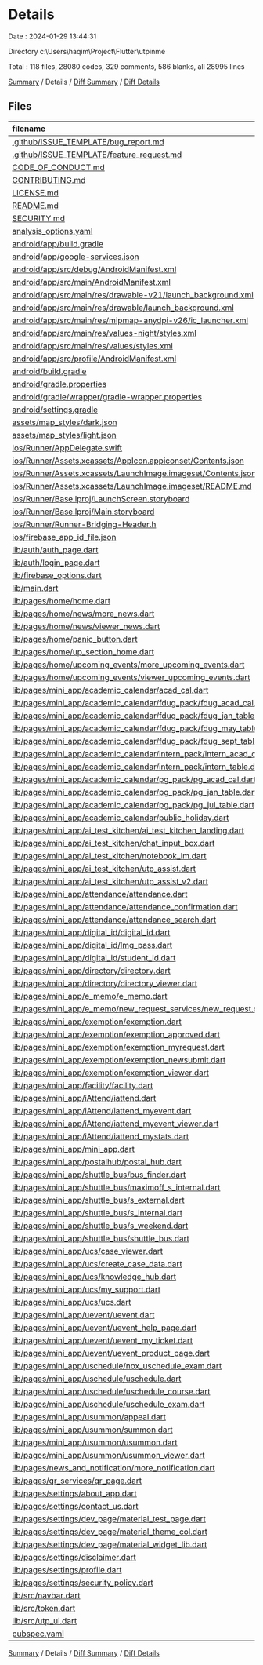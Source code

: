 # Details

Date : 2024-01-29 13:44:31

Directory c:\\Users\\haqim\\Project\\Flutter\\utpinme

Total : 118 files,  28080 codes, 329 comments, 586 blanks, all 28995 lines

[Summary](results.md) / Details / [Diff Summary](diff.md) / [Diff Details](diff-details.md)

## Files
| filename | language | code | comment | blank | total |
| :--- | :--- | ---: | ---: | ---: | ---: |
| [.github/ISSUE_TEMPLATE/bug_report.md](/.github/ISSUE_TEMPLATE/bug_report.md) | Markdown | 28 | 0 | 9 | 37 |
| [.github/ISSUE_TEMPLATE/feature_request.md](/.github/ISSUE_TEMPLATE/feature_request.md) | Markdown | 15 | 0 | 6 | 21 |
| [CODE_OF_CONDUCT.md](/CODE_OF_CONDUCT.md) | Markdown | 93 | 0 | 36 | 129 |
| [CONTRIBUTING.md](/CONTRIBUTING.md) | Markdown | 1 | 0 | 1 | 2 |
| [LICENSE.md](/LICENSE.md) | Markdown | 281 | 0 | 59 | 340 |
| [README.md](/README.md) | Markdown | 54 | 0 | 13 | 67 |
| [SECURITY.md](/SECURITY.md) | Markdown | 6 | 0 | 4 | 10 |
| [analysis_options.yaml](/analysis_options.yaml) | YAML | 3 | 0 | 3 | 6 |
| [android/app/build.gradle](/android/app/build.gradle) | Gradle | 53 | 5 | 13 | 71 |
| [android/app/google-services.json](/android/app/google-services.json) | JSON | 0 | 0 | 1 | 1 |
| [android/app/src/debug/AndroidManifest.xml](/android/app/src/debug/AndroidManifest.xml) | XML | 4 | 4 | 1 | 9 |
| [android/app/src/main/AndroidManifest.xml](/android/app/src/main/AndroidManifest.xml) | XML | 36 | 6 | 3 | 45 |
| [android/app/src/main/res/drawable-v21/launch_background.xml](/android/app/src/main/res/drawable-v21/launch_background.xml) | XML | 4 | 7 | 1 | 12 |
| [android/app/src/main/res/drawable/launch_background.xml](/android/app/src/main/res/drawable/launch_background.xml) | XML | 4 | 7 | 1 | 12 |
| [android/app/src/main/res/mipmap-anydpi-v26/ic_launcher.xml](/android/app/src/main/res/mipmap-anydpi-v26/ic_launcher.xml) | XML | 6 | 0 | 0 | 6 |
| [android/app/src/main/res/values-night/styles.xml](/android/app/src/main/res/values-night/styles.xml) | XML | 9 | 8 | 0 | 17 |
| [android/app/src/main/res/values/styles.xml](/android/app/src/main/res/values/styles.xml) | XML | 9 | 8 | 0 | 17 |
| [android/app/src/profile/AndroidManifest.xml](/android/app/src/profile/AndroidManifest.xml) | XML | 5 | 4 | 2 | 11 |
| [android/build.gradle](/android/build.gradle) | Gradle | 27 | 0 | 5 | 32 |
| [android/gradle.properties](/android/gradle.properties) | Properties | 3 | 0 | 1 | 4 |
| [android/gradle/wrapper/gradle-wrapper.properties](/android/gradle/wrapper/gradle-wrapper.properties) | Properties | 5 | 0 | 1 | 6 |
| [android/settings.gradle](/android/settings.gradle) | Gradle | 8 | 0 | 4 | 12 |
| [assets/map_styles/dark.json](/assets/map_styles/dark.json) | JSON | 161 | 0 | 0 | 161 |
| [assets/map_styles/light.json](/assets/map_styles/light.json) | JSON | 1 | 0 | 0 | 1 |
| [ios/Runner/AppDelegate.swift](/ios/Runner/AppDelegate.swift) | Swift | 12 | 0 | 2 | 14 |
| [ios/Runner/Assets.xcassets/AppIcon.appiconset/Contents.json](/ios/Runner/Assets.xcassets/AppIcon.appiconset/Contents.json) | JSON | 1 | 0 | 0 | 1 |
| [ios/Runner/Assets.xcassets/LaunchImage.imageset/Contents.json](/ios/Runner/Assets.xcassets/LaunchImage.imageset/Contents.json) | JSON | 23 | 0 | 1 | 24 |
| [ios/Runner/Assets.xcassets/LaunchImage.imageset/README.md](/ios/Runner/Assets.xcassets/LaunchImage.imageset/README.md) | Markdown | 3 | 0 | 2 | 5 |
| [ios/Runner/Base.lproj/LaunchScreen.storyboard](/ios/Runner/Base.lproj/LaunchScreen.storyboard) | XML | 36 | 1 | 1 | 38 |
| [ios/Runner/Base.lproj/Main.storyboard](/ios/Runner/Base.lproj/Main.storyboard) | XML | 25 | 1 | 1 | 27 |
| [ios/Runner/Runner-Bridging-Header.h](/ios/Runner/Runner-Bridging-Header.h) | C++ | 1 | 0 | 1 | 2 |
| [ios/firebase_app_id_file.json](/ios/firebase_app_id_file.json) | JSON | 7 | 0 | 0 | 7 |
| [lib/auth/auth_page.dart](/lib/auth/auth_page.dart) | Dart | 21 | 0 | 3 | 24 |
| [lib/auth/login_page.dart](/lib/auth/login_page.dart) | Dart | 162 | 2 | 10 | 174 |
| [lib/firebase_options.dart](/lib/firebase_options.dart) | Dart | 54 | 12 | 4 | 70 |
| [lib/main.dart](/lib/main.dart) | Dart | 43 | 6 | 7 | 56 |
| [lib/pages/home/home.dart](/lib/pages/home/home.dart) | Dart | 12 | 0 | 2 | 14 |
| [lib/pages/home/news/more_news.dart](/lib/pages/home/news/more_news.dart) | Dart | 628 | 0 | 2 | 630 |
| [lib/pages/home/news/viewer_news.dart](/lib/pages/home/news/viewer_news.dart) | Dart | 176 | 2 | 2 | 180 |
| [lib/pages/home/panic_button.dart](/lib/pages/home/panic_button.dart) | Dart | 409 | 6 | 5 | 420 |
| [lib/pages/home/up_section_home.dart](/lib/pages/home/up_section_home.dart) | Dart | 1,282 | 9 | 7 | 1,298 |
| [lib/pages/home/upcoming_events/more_upcoming_events.dart](/lib/pages/home/upcoming_events/more_upcoming_events.dart) | Dart | 694 | 0 | 2 | 696 |
| [lib/pages/home/upcoming_events/viewer_upcoming_events.dart](/lib/pages/home/upcoming_events/viewer_upcoming_events.dart) | Dart | 796 | 0 | 2 | 798 |
| [lib/pages/mini_app/academic_calendar/acad_cal.dart](/lib/pages/mini_app/academic_calendar/acad_cal.dart) | Dart | 40 | 0 | 3 | 43 |
| [lib/pages/mini_app/academic_calendar/fdug_pack/fdug_acad_cal.dart](/lib/pages/mini_app/academic_calendar/fdug_pack/fdug_acad_cal.dart) | Dart | 108 | 4 | 3 | 115 |
| [lib/pages/mini_app/academic_calendar/fdug_pack/fdug_jan_table.dart](/lib/pages/mini_app/academic_calendar/fdug_pack/fdug_jan_table.dart) | Dart | 141 | 1 | 3 | 145 |
| [lib/pages/mini_app/academic_calendar/fdug_pack/fdug_may_table.dart](/lib/pages/mini_app/academic_calendar/fdug_pack/fdug_may_table.dart) | Dart | 141 | 1 | 3 | 145 |
| [lib/pages/mini_app/academic_calendar/fdug_pack/fdug_sept_table.dart](/lib/pages/mini_app/academic_calendar/fdug_pack/fdug_sept_table.dart) | Dart | 141 | 1 | 3 | 145 |
| [lib/pages/mini_app/academic_calendar/intern_pack/intern_acad_cal.dart](/lib/pages/mini_app/academic_calendar/intern_pack/intern_acad_cal.dart) | Dart | 64 | 2 | 3 | 69 |
| [lib/pages/mini_app/academic_calendar/intern_pack/intern_table.dart](/lib/pages/mini_app/academic_calendar/intern_pack/intern_table.dart) | Dart | 109 | 1 | 3 | 113 |
| [lib/pages/mini_app/academic_calendar/pg_pack/pg_acad_cal.dart](/lib/pages/mini_app/academic_calendar/pg_pack/pg_acad_cal.dart) | Dart | 86 | 3 | 3 | 92 |
| [lib/pages/mini_app/academic_calendar/pg_pack/pg_jan_table.dart](/lib/pages/mini_app/academic_calendar/pg_pack/pg_jan_table.dart) | Dart | 141 | 1 | 3 | 145 |
| [lib/pages/mini_app/academic_calendar/pg_pack/pg_jul_table.dart](/lib/pages/mini_app/academic_calendar/pg_pack/pg_jul_table.dart) | Dart | 141 | 1 | 3 | 145 |
| [lib/pages/mini_app/academic_calendar/public_holiday.dart](/lib/pages/mini_app/academic_calendar/public_holiday.dart) | Dart | 220 | 1 | 3 | 224 |
| [lib/pages/mini_app/ai_test_kitchen/ai_test_kitchen_landing.dart](/lib/pages/mini_app/ai_test_kitchen/ai_test_kitchen_landing.dart) | Dart | 358 | 3 | 2 | 363 |
| [lib/pages/mini_app/ai_test_kitchen/chat_input_box.dart](/lib/pages/mini_app/ai_test_kitchen/chat_input_box.dart) | Dart | 71 | 4 | 4 | 79 |
| [lib/pages/mini_app/ai_test_kitchen/notebook_lm.dart](/lib/pages/mini_app/ai_test_kitchen/notebook_lm.dart) | Dart | 192 | 1 | 2 | 195 |
| [lib/pages/mini_app/ai_test_kitchen/utp_assist.dart](/lib/pages/mini_app/ai_test_kitchen/utp_assist.dart) | Dart | 226 | 8 | 10 | 244 |
| [lib/pages/mini_app/ai_test_kitchen/utp_assist_v2.dart](/lib/pages/mini_app/ai_test_kitchen/utp_assist_v2.dart) | Dart | 254 | 6 | 14 | 274 |
| [lib/pages/mini_app/attendance/attendance.dart](/lib/pages/mini_app/attendance/attendance.dart) | Dart | 329 | 3 | 3 | 335 |
| [lib/pages/mini_app/attendance/attendance_confirmation.dart](/lib/pages/mini_app/attendance/attendance_confirmation.dart) | Dart | 94 | 3 | 3 | 100 |
| [lib/pages/mini_app/attendance/attendance_search.dart](/lib/pages/mini_app/attendance/attendance_search.dart) | Dart | 905 | 1 | 7 | 913 |
| [lib/pages/mini_app/digital_id/digital_id.dart](/lib/pages/mini_app/digital_id/digital_id.dart) | Dart | 35 | 0 | 4 | 39 |
| [lib/pages/mini_app/digital_id/lmg_pass.dart](/lib/pages/mini_app/digital_id/lmg_pass.dart) | Dart | 289 | 1 | 4 | 294 |
| [lib/pages/mini_app/digital_id/student_id.dart](/lib/pages/mini_app/digital_id/student_id.dart) | Dart | 287 | 1 | 4 | 292 |
| [lib/pages/mini_app/directory/directory.dart](/lib/pages/mini_app/directory/directory.dart) | Dart | 79 | 0 | 3 | 82 |
| [lib/pages/mini_app/directory/directory_viewer.dart](/lib/pages/mini_app/directory/directory_viewer.dart) | Dart | 44 | 1 | 2 | 47 |
| [lib/pages/mini_app/e_memo/e_memo.dart](/lib/pages/mini_app/e_memo/e_memo.dart) | Dart | 54 | 5 | 3 | 62 |
| [lib/pages/mini_app/e_memo/new_request_services/new_request.dart](/lib/pages/mini_app/e_memo/new_request_services/new_request.dart) | Dart | 683 | 16 | 17 | 716 |
| [lib/pages/mini_app/exemption/exemption.dart](/lib/pages/mini_app/exemption/exemption.dart) | Dart | 52 | 1 | 3 | 56 |
| [lib/pages/mini_app/exemption/exemption_approved.dart](/lib/pages/mini_app/exemption/exemption_approved.dart) | Dart | 40 | 2 | 3 | 45 |
| [lib/pages/mini_app/exemption/exemption_myrequest.dart](/lib/pages/mini_app/exemption/exemption_myrequest.dart) | Dart | 40 | 2 | 3 | 45 |
| [lib/pages/mini_app/exemption/exemption_newsubmit.dart](/lib/pages/mini_app/exemption/exemption_newsubmit.dart) | Dart | 58 | 1 | 2 | 61 |
| [lib/pages/mini_app/exemption/exemption_viewer.dart](/lib/pages/mini_app/exemption/exemption_viewer.dart) | Dart | 0 | 0 | 1 | 1 |
| [lib/pages/mini_app/facility/facility.dart](/lib/pages/mini_app/facility/facility.dart) | Dart | 145 | 2 | 3 | 150 |
| [lib/pages/mini_app/iAttend/iattend.dart](/lib/pages/mini_app/iAttend/iattend.dart) | Dart | 45 | 3 | 3 | 51 |
| [lib/pages/mini_app/iAttend/iattend_myevent.dart](/lib/pages/mini_app/iAttend/iattend_myevent.dart) | Dart | 74 | 2 | 3 | 79 |
| [lib/pages/mini_app/iAttend/iattend_myevent_viewer.dart](/lib/pages/mini_app/iAttend/iattend_myevent_viewer.dart) | Dart | 74 | 2 | 3 | 79 |
| [lib/pages/mini_app/iAttend/iattend_mystats.dart](/lib/pages/mini_app/iAttend/iattend_mystats.dart) | Dart | 86 | 0 | 3 | 89 |
| [lib/pages/mini_app/mini_app.dart](/lib/pages/mini_app/mini_app.dart) | Dart | 1,957 | 28 | 13 | 1,998 |
| [lib/pages/mini_app/postalhub/postal_hub.dart](/lib/pages/mini_app/postalhub/postal_hub.dart) | Dart | 45 | 1 | 2 | 48 |
| [lib/pages/mini_app/shuttle_bus/bus_finder.dart](/lib/pages/mini_app/shuttle_bus/bus_finder.dart) | Dart | 225 | 10 | 18 | 253 |
| [lib/pages/mini_app/shuttle_bus/maximoff_s_internal.dart](/lib/pages/mini_app/shuttle_bus/maximoff_s_internal.dart) | Dart | 226 | 8 | 14 | 248 |
| [lib/pages/mini_app/shuttle_bus/s_external.dart](/lib/pages/mini_app/shuttle_bus/s_external.dart) | Dart | 4,264 | 0 | 5 | 4,269 |
| [lib/pages/mini_app/shuttle_bus/s_internal.dart](/lib/pages/mini_app/shuttle_bus/s_internal.dart) | Dart | 2,891 | 0 | 5 | 2,896 |
| [lib/pages/mini_app/shuttle_bus/s_weekend.dart](/lib/pages/mini_app/shuttle_bus/s_weekend.dart) | Dart | 1,116 | 0 | 5 | 1,121 |
| [lib/pages/mini_app/shuttle_bus/shuttle_bus.dart](/lib/pages/mini_app/shuttle_bus/shuttle_bus.dart) | Dart | 61 | 2 | 3 | 66 |
| [lib/pages/mini_app/ucs/case_viewer.dart](/lib/pages/mini_app/ucs/case_viewer.dart) | Dart | 0 | 0 | 1 | 1 |
| [lib/pages/mini_app/ucs/create_case_data.dart](/lib/pages/mini_app/ucs/create_case_data.dart) | Dart | 146 | 2 | 7 | 155 |
| [lib/pages/mini_app/ucs/knowledge_hub.dart](/lib/pages/mini_app/ucs/knowledge_hub.dart) | Dart | 14 | 0 | 4 | 18 |
| [lib/pages/mini_app/ucs/my_support.dart](/lib/pages/mini_app/ucs/my_support.dart) | Dart | 642 | 0 | 5 | 647 |
| [lib/pages/mini_app/ucs/ucs.dart](/lib/pages/mini_app/ucs/ucs.dart) | Dart | 51 | 1 | 5 | 57 |
| [lib/pages/mini_app/uevent/uevent.dart](/lib/pages/mini_app/uevent/uevent.dart) | Dart | 114 | 1 | 7 | 122 |
| [lib/pages/mini_app/uevent/uevent_help_page.dart](/lib/pages/mini_app/uevent/uevent_help_page.dart) | Dart | 83 | 0 | 3 | 86 |
| [lib/pages/mini_app/uevent/uevent_my_ticket.dart](/lib/pages/mini_app/uevent/uevent_my_ticket.dart) | Dart | 279 | 1 | 3 | 283 |
| [lib/pages/mini_app/uevent/uevent_product_page.dart](/lib/pages/mini_app/uevent/uevent_product_page.dart) | Dart | 307 | 0 | 3 | 310 |
| [lib/pages/mini_app/uschedule/nox_uschedule_exam.dart](/lib/pages/mini_app/uschedule/nox_uschedule_exam.dart) | Dart | 15 | 1 | 2 | 18 |
| [lib/pages/mini_app/uschedule/uschedule.dart](/lib/pages/mini_app/uschedule/uschedule.dart) | Dart | 39 | 2 | 3 | 44 |
| [lib/pages/mini_app/uschedule/uschedule_course.dart](/lib/pages/mini_app/uschedule/uschedule_course.dart) | Dart | 107 | 19 | 19 | 145 |
| [lib/pages/mini_app/uschedule/uschedule_exam.dart](/lib/pages/mini_app/uschedule/uschedule_exam.dart) | Dart | 320 | 2 | 3 | 325 |
| [lib/pages/mini_app/usummon/appeal.dart](/lib/pages/mini_app/usummon/appeal.dart) | Dart | 13 | 0 | 4 | 17 |
| [lib/pages/mini_app/usummon/summon.dart](/lib/pages/mini_app/usummon/summon.dart) | Dart | 13 | 0 | 4 | 17 |
| [lib/pages/mini_app/usummon/usummon.dart](/lib/pages/mini_app/usummon/usummon.dart) | Dart | 36 | 0 | 4 | 40 |
| [lib/pages/mini_app/usummon/usummon_viewer.dart](/lib/pages/mini_app/usummon/usummon_viewer.dart) | Dart | 0 | 0 | 1 | 1 |
| [lib/pages/news_and_notification/more_notification.dart](/lib/pages/news_and_notification/more_notification.dart) | Dart | 648 | 0 | 2 | 650 |
| [lib/pages/qr_services/qr_page.dart](/lib/pages/qr_services/qr_page.dart) | Dart | 149 | 0 | 11 | 160 |
| [lib/pages/settings/about_app.dart](/lib/pages/settings/about_app.dart) | Dart | 297 | 7 | 2 | 306 |
| [lib/pages/settings/contact_us.dart](/lib/pages/settings/contact_us.dart) | Dart | 1,023 | 7 | 4 | 1,034 |
| [lib/pages/settings/dev_page/material_test_page.dart](/lib/pages/settings/dev_page/material_test_page.dart) | Dart | 33 | 0 | 3 | 36 |
| [lib/pages/settings/dev_page/material_theme_col.dart](/lib/pages/settings/dev_page/material_theme_col.dart) | Dart | 492 | 33 | 5 | 530 |
| [lib/pages/settings/dev_page/material_widget_lib.dart](/lib/pages/settings/dev_page/material_widget_lib.dart) | Dart | 218 | 5 | 5 | 228 |
| [lib/pages/settings/disclaimer.dart](/lib/pages/settings/disclaimer.dart) | Dart | 99 | 0 | 4 | 103 |
| [lib/pages/settings/profile.dart](/lib/pages/settings/profile.dart) | Dart | 560 | 11 | 10 | 581 |
| [lib/pages/settings/security_policy.dart](/lib/pages/settings/security_policy.dart) | Dart | 207 | 0 | 4 | 211 |
| [lib/src/navbar.dart](/lib/src/navbar.dart) | Dart | 199 | 6 | 11 | 216 |
| [lib/src/token.dart](/lib/src/token.dart) | Dart | 0 | 0 | 1 | 1 |
| [lib/src/utp_ui.dart](/lib/src/utp_ui.dart) | Dart | 67 | 3 | 3 | 73 |
| [pubspec.yaml](/pubspec.yaml) | YAML | 77 | 7 | 18 | 102 |

[Summary](results.md) / Details / [Diff Summary](diff.md) / [Diff Details](diff-details.md)